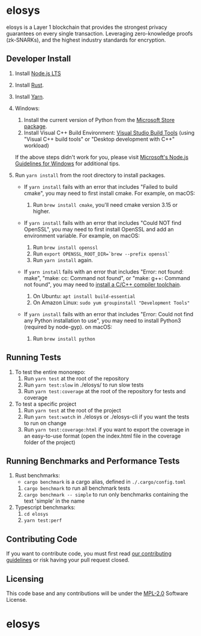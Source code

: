
# elosys

elosys is a Layer 1 blockchain that provides the strongest privacy guarantees on every single transaction. Leveraging zero-knowledge proofs (zk-SNARKs), and the highest industry standards for encryption.


## Developer Install

1. Install [Node.js LTS](https://nodejs.org/en/download/)
1. Install [Rust](https://www.rust-lang.org/learn/get-started).
1. Install [Yarn](https://classic.yarnpkg.com/en/docs/install).
1. Windows:

   1. Install the current version of Python from the [Microsoft Store package](https://www.microsoft.com/en-us/p/python-310/9pjpw5ldxlz5).
   1. Install Visual C++ Build Environment: [Visual Studio Build Tools](https://visualstudio.microsoft.com/thank-you-downloading-visual-studio/?sku=BuildTools)
      (using "Visual C++ build tools" or "Desktop development with C++" workload)

   If the above steps didn't work for you, please visit [Microsoft's Node.js Guidelines for Windows](https://github.com/Microsoft/nodejs-guidelines/blob/master/windows-environment.md#compiling-native-addon-modules) for additional tips.

1. Run `yarn install` from the root directory to install packages.

   - If `yarn install` fails with an error that includes "Failed to build cmake", you may need to first install cmake. For example, on macOS:

     1. Run `brew install cmake`, you'll need cmake version 3.15 or higher.

   - If `yarn install` fails with an error that includes "Could NOT find OpenSSL", you may need to first install OpenSSL and add an environment variable. For example, on macOS:

     1. Run `brew install openssl`
     1. Run `` export OPENSSL_ROOT_DIR=`brew --prefix openssl`  ``
     1. Run `yarn install` again.

   - If `yarn install` fails with an error that includes "Error: not found: make", "make: cc: Command not found", or "make: g++: Command not found", you may need to [install a C/C++ compiler toolchain](https://github.com/nodejs/node-gyp#on-unix).

     1. On Ubuntu: `apt install build-essential`
     1. On Amazon Linux: `sudo yum groupinstall "Development Tools"`

   - If `yarn install` fails with an error that includes "Error: Could not find any Python installation to use", you may need to install Python3 (required by node-gyp). on macOS:
     1. Run `brew install python`

## Running Tests

1. To test the entire monorepo:
   1. Run `yarn test` at the root of the repository 
   1. Run `yarn test:slow` in ./elosys/ to run slow tests
   1. Run `yarn test:coverage` at the root of the repository for tests and coverage
1. To test a specific project
   1. Run `yarn test` at the root of the project
   1. Run `yarn test:watch` in ./elosys or ./elosys-cli if you want the tests to run on change
   1. Run `yarn test:coverage:html` if you want to export the coverage in an easy-to-use format (open the index.html file in the coverage folder of the project)

## Running Benchmarks and Performance Tests

1. Rust benchmarks:
   - `cargo benchmark` is a cargo alias, defined in `./.cargo/config.toml`
   1. `cargo benchmark` to run all benchmark tests
   1. `cargo benchmark -- simple` to run only benchmarks containing the text 'simple' in the name
1. Typescript benchmarks:
   1. `cd elosys`
   1. `yarn test:perf`

## Contributing Code

If you want to contribute code, you must first read [our contributing guidelines](./CONTRIBUTING.md) or risk having your pull request closed.


## Licensing

This code base and any contributions will be under the [MPL-2.0](https://www.mozilla.org/en-US/MPL/2.0/) Software License.
# elosys
